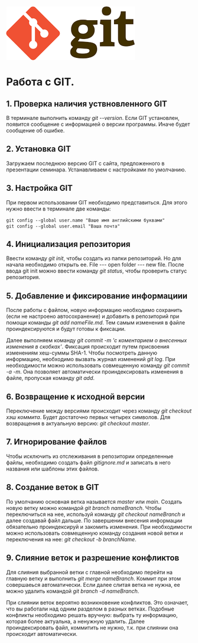 ![logo](гиткартинка.png)
# Работа с GIT.

## 1. Проверка наличия уствновленного GIT
В терминале выполнить команду *git --version*. Если GIT установлен, появится сообщение с информацией о версии программы. Иначе будет сообщение об ошибке.

## 2. Установка GIT
Загружаем последнюю версию GIT с сайта, предложенного в презентации семинара. Устанавливаем с настройками по умолчанию.

## 3. Настройка GIT
При первом использовании GIT необходимо представиться. Для этого нужно ввести в терминале две команды:
```
git config --global user.name "Ваше имя английскими буквами"
git config --global user.email "Ваша почта"
```

## 4. Инициализация репозитория
Ввести команду *git init*, чтобы создать из папки репозиторий. Но для начала необходимо открыть ее. File --- open folder --- new file.
После ввода git init можно ввести команду *git status*, чтобы проверить статус репозитория.

## 5. Добавление и фиксирование информациии
После работы с файлом, новую информацию необходимо сохранить (если не настроено автосохранение) и добавить в репозиторий при помощи команды *git add nameFile.md*. Тем самым изменения в файле проиндексируются и будут готовы к фиксации.

Далее выполняем команду *git commit -m 'с коментарием о внесенных изменения в скобках'*. Фиксация происходит путем присвоения изменениям хеш-суммы SHA-1. Чтобы посмотреть данную информацию, необходимо вызвать журнал изменений *git log*.
При необходимости можно использовать совмещенную команду *git commit -a -m*. Она позволяет автоматически проиндексировать изменения в файле, пропуская команду *git add*.
## 6. Возвращение к исходной версии
Переключение между версиями происходит через команду *git checkout хэш коммита*. Будет достаточно первых четырех символов. Для возвращения в актуальную версию: *git checkout master*.
## 7. Игнорирование файлов
Чтобы исключить из отслеживания в репозитории определенные файлы, необходимо создать файл *gitignore.md* и записать в него названия или шаблоны этих файлов.
## 8. Создание веток в GIT
По умолчанию основная ветка называется *master* или *main*. Создать новую ветку можно командой *git branch nameBranch*. Чтобы переключиться на нее, используй команду *git checkout nameBranch* и далее создавай файл дальше. По завершении внесения информации обязательно проиндексируй и закомить изменения.
При необходимости можно использовать совмещенную команду создания новой ветки и переключения на нее: *git checkout -b branchName*.
## 9. Слияние веток и разрешение конфликтов
Для слияния выбранной ветки с главной необходимо перейти на главную ветку и выполнить *git merge nameBranch*. Коммит при этом совершаеься автоматически.
Если далее слитая ветка не нужна, ее можно удалить командой *git branch -d nameBranch*.

При слиянии веток вероятно возникновение конфликтов. Это означает, что вы работали над одним разделом в разных ветках. Подобные конфликты необходимо решать вручную: выбрать ту информацию, которая более актуальна, а ненужную удалить. Далее проиндексировать файл, коммитить не нужно, т.к. при слиянии она происходит автоматически. 
